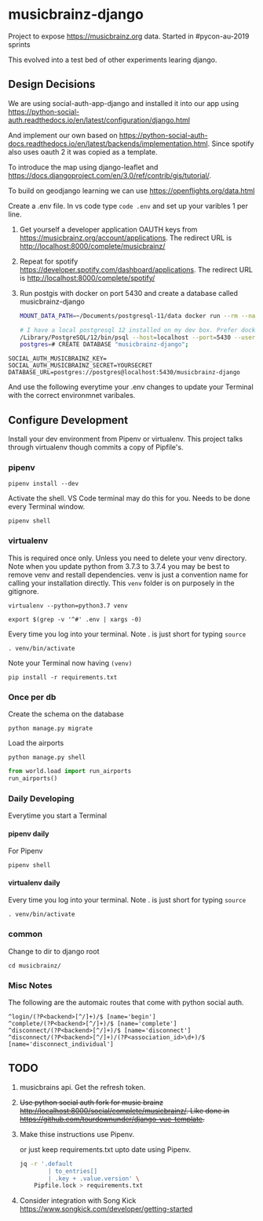 # musicbrainz-django

Project to expose <https://musicbrainz.org> data. Started in #pycon-au-2019 sprints

This evolved into a test bed of other experiments learing django.

## Design Decisions

We are using social-auth-app-django and installed it into our app using <https://python-social-auth.readthedocs.io/en/latest/configuration/django.html>

And implement our own based on <https://python-social-auth-docs.readthedocs.io/en/latest/backends/implementation.html>. Since spotify also uses oauth 2 it was copied as a template.

To introduce the map using django-leaflet and <https://docs.djangoproject.com/en/3.0/ref/contrib/gis/tutorial/>.

To build on geodjango learning we can use <https://openflights.org/data.html>

Create a .env file. In vs code type `code .env` and set up your varibles 1 per line.

1. Get yourself a developer application OAUTH keys from <https://musicbrainz.org/account/applications>. The redirect URL is <http://localhost:8000/complete/musicbrainz/>

2. Repeat for spotify <https://developer.spotify.com/dashboard/applications>. The redirect URL is <http://localhost:8000/complete/spotify/>

3. Run postgis with docker on port 5430 and create a database called musicbrainz-django

    ``` bash
    MOUNT_DATA_PATH=~/Documents/postgresql-11/data docker run --rm --name alpine-pg11-postgis2dot5 -p 5430:5432 -v $MOUNT_DATA_PATH:/var/lib/postgresql/data mdillon/postgis:11-alpine

    # I have a local postgresql 12 installed on my dev box. Prefer docker with postgis
    /Library/PostgreSQL/12/bin/psql --host=localhost --port=5430 --username=postgres
    postgres=# CREATE DATABASE "musicbrainz-django";
    ```

``` text
SOCIAL_AUTH_MUSICBRAINZ_KEY=
SOCIAL_AUTH_MUSICBRAINZ_SECRET=YOURSECRET
DATABASE_URL=postgres://postgres@localhost:5430/musicbrainz-django
```

And use the following everytime your .env changes to update your Terminal with the correct environmnet varibales.

## Configure Development

Install your dev environment from Pipenv or virtualenv. This project talks through virtualenv though commits a copy of Pipfile's.

### pipenv

``` shell
pipenv install --dev
```

Activate the shell. VS Code terminal may do this for you. Needs to be done every Terminal window.

``` shell
pipenv shell
```

### virtualenv

This is required once only. Unless you need to delete your venv directory. Note when you update python from 3.7.3 to 3.7.4 you may be best to remove venv and restall dependencies. venv is just a convention name for calling your installation directly. This `venv` folder is on purposely in the gitignore.

``` shell
virtualenv --python=python3.7 venv
```

``` shell
export $(grep -v '^#' .env | xargs -0)
```

Every time you log into your terminal. Note . is just short for typing `source`

``` shell
. venv/bin/activate
```

Note your Terminal now having `(venv)`

``` shell
pip install -r requirements.txt
```

### Once per db

Create the schema on the database

``` shell
python manage.py migrate
```

Load the airports

``` shell
python manage.py shell
```

``` python
from world.load import run_airports
run_airports()
```

### Daily Developing

Everytime you start a Terminal

#### pipenv daily

For Pipenv

``` shell
pipenv shell
```

#### virtualenv daily

Every time you log into your terminal. Note . is just short for typing `source`

``` shell
. venv/bin/activate
```

### common

Change to dir to django root

``` shell
cd musicbrainz/
```

### Misc Notes

The following are the automaic routes that come with python social auth.

``` text
^login/(?P<backend>[^/]+)/$ [name='begin']
^complete/(?P<backend>[^/]+)/$ [name='complete']
^disconnect/(?P<backend>[^/]+)/$ [name='disconnect']
^disconnect/(?P<backend>[^/]+)/(?P<association_id>\d+)/$ [name='disconnect_individual']
```

## TODO

1. musicbrains api. Get the refresh token.
2. ~~Use python social auth fork for music brainz <http://localhost:8000/social/complete/musicbrainz/>. Like done in <https://github.com/tourdownunder/django-vue-template>.~~

3. Make thise instructions use Pipenv.

    or just keep requirements.txt upto date using Pipenv.

    ``` sh
    jq -r '.default
            | to_entries[]
            | .key + .value.version' \
        Pipfile.lock > requirements.txt
    ```

4. Consider integration with Song Kick <https://www.songkick.com/developer/getting-started>
